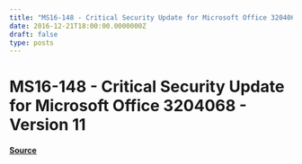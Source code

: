 ```yaml
---
title: "MS16-148 - Critical Security Update for Microsoft Office 3204068 - Version 11"
date: 2016-12-21T18:00:00.0000000Z
draft: false
type: posts
---
```

# MS16-148 - Critical Security Update for Microsoft Office 3204068 - Version 11









#### [Source](https://technet.microsoft.com/en-us/library/security/MS16-148)

